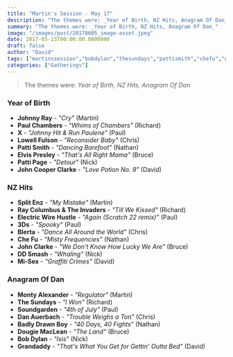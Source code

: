 ```yaml
---
title: "Martin's Session - May 17"
description: "The themes were: _Year of Birth, NZ Hits, Anagram Of Dan_"
summary: "The themes were: _Year of Birth, NZ Hits, Anagram Of Dan_"
image: "/images/post/20170605_image-asset.jpeg"
date: 2017-05-23T00:00:00.0000000
draft: false
author: "David"
tags: ["martinssession","bobdylan","thesundays","pattismith","chefu","grandaddy","the3ds","splitenz","elvispresley","dougiemaclean","johncooperclarke","x","blerta","mi‐sex","ddsmash","johnnyray","pattipage","johnclarke","raycolumbus","soundgarden","danauerbach","paulchambers","lowellfulson","badlydrawnboy","montyalexander","electricwirehustle"]
categories: ["Gatherings"]
---
```

> The themes were: _Year of Birth, NZ Hits, Anagram Of Dan_
### Year of Birth
- **Johnny Ray** - _"Cry"_ (Martin)
- **Paul Chambers** - _"Whims of Chambers"_ (Richard)
- **X** - _"Johnny Hit & Run Paulene"_ (Paul)
- **Lowell Fulson** - _"Reconsider Baby"_ (Chris)
- **Patti Smith** - _"Dancing Barefoot"_ (Nathan)
- **Elvis Presley** - _"That's All Right Mama"_ (Bruce)
- **Patti Page** - _"Detour"_ (Nick)
- **John Cooper Clarke** - _"Love Potion No. 9"_ (David)
### NZ Hits
- **Split Enz** - _"My Mistake"_ (Martin)
- **Ray Columbus & The Invaders** - _"Till We Kissed"_ (Richard)
- **Electric Wire Hustle** - _"Again (Scratch 22 remix)"_ (Paul)
- **3Ds** - _"Spooky"_ (Paul)
- **Blerta** - _"Dance All Around the World"_ (Chris)
- **Che Fu** - _"Misty Frequencies"_ (Nathan)
- **John Clarke** - _"We Don't Know How Lucky We Are"_ (Bruce)
- **DD Smash** - _"Whaling"_ (Nick)
- **Mi‐Sex** - _"Graffiti Crimes"_ (David)
### Anagram Of Dan
- **Monty Alexander** - _"Regulator"_ (Martin)
- **The Sundays** - _"I Won"_ (Richard)
- **Soundgarden** - _"4th of July"_ (Paul)
- **Dan Auerbach** - _"Trouble Weighs a Ton"_ (Chris)
- **Badly Drawn Boy** - _"40 Days, 40 Fights"_ (Nathan)
- **Dougie MacLean** - _"The Land"_ (Bruce)
- **Bob Dylan** - _"Isis"_ (Nick)
- **Grandaddy** - _"That's What You Get for Gettin' Outta Bed"_ (David)
